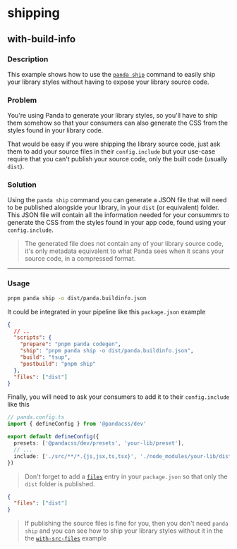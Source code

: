 # shipping

## with-build-info

### Description

This example shows how to use the [`panda ship`](https://panda-css.com/docs/guides/component-library) command to easily
ship your library styles without having to expose your library source code.

### Problem

You're using Panda to generate your library styles, so you'll have to ship them somehow so that your consumers can also
generate the CSS from the styles found in your library code.

That would be easy if you were shipping the library source code, just ask them to add your source files in their
`config.include` but your use-case require that you can't publish your source code, only the built code (usually
`dist`).

### Solution

Using the `panda ship` command you can generate a JSON file that will need to be published alongside your library, in
your `dist` (or equivalent) folder. This JSON file will contain all the information needed for your consummrs to
generate the CSS from the styles found in your app code, found using your `config.include`.

> The generated file does not contain any of your library source code, it's only metadata equivalent to what Panda sees
> when it scans your source code, in a compressed format.

---

### Usage

```sh
pnpm panda ship -o dist/panda.buildinfo.json
```

It could be integrated in your pipeline like this `package.json` example

```json
{
  // ..
  "scripts": {
    "prepare": "pnpm panda codegen",
    "ship": "pnpm panda ship -o dist/panda.buildinfo.json",
    "build": "tsup",
    "postbuild": "pnpm ship"
  },
  "files": ["dist"]
}
```

Finally, you will need to ask your consumers to add it to their `config.include` like this

```ts
// panda.config.ts
import { defineConfig } from '@pandacss/dev'

export default defineConfig({
  presets: ['@pandacss/dev/presets', 'your-lib/preset'],
  // ...
  include: ['./src/**/*.{js,jsx,ts,tsx}', './node_modules/your-lib/dist/panda.buildinfo.json'],
})
```

> Don't forget to add a [`files`](https://docs.npmjs.com/cli/v10/configuring-npm/package-json#files) entry in your
> `package.json` so that only the `dist` folder is published.

```json
{
  "files": ["dist"]
}
```

> If publishing the source files is fine for you, then you don't need `panda ship` and you can see how to ship your
> library styles without it in the the [`with-src-files`](../with-src-files/README.md) example
